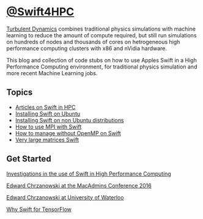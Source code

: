 # [@Swift4HPC](https://twitter.com/swift4hpc)
[Turbulent Dynamics](https://turbulentdynamics.github.io) combines traditional physics simulations with machine learning to reduce the amount of compute required, but still run simulations on hundreds of nodes and thousands of cores on hetrogeneous high performance computing clusters with x86 and nVidia hardware.  


This blog and collection of code stubs on how to use Apples Swift in a High Performance Computing environment, for traditional physics simulation and more recent Machine Learning jobs.

## Topics
* [Articles on Swift in HPC](Articles.md)
* [Installing Swift on Ubuntu](Install_Ubuntu.md)
* [Installing Swift on non Ubuntu distributions](Install_Linux.md)
* [How to use MPI with Swift](swift_and_MPI.md)
* [How to manage without OpenMP on Swift](swift_and_OpenMP.md)
* [Very large matrices Swift](Matrices_in_Swift.md)


## Get Started
[Investigations in the use of Swift in High Performance Computing](http://macadmins.psu.edu/wp-content/uploads/sites/24696/2016/06/psumac2016-17-swift_and_HPC.pdf)

[Edward Chrzanowski at the MacAdmins Conference 2016](https://www.youtube.com/watch?v=iGz5_aEap9k)

[Edward Chrzanowski at University of Waterloo](https://uwaterloo.ca/watitis/sites/ca.watitis/files/uploads/files/swift-hpc.pdf)

[Why Swift for TensorFlow](https://github.com/tensorflow/swift/blob/master/docs/WhySwiftForTensorFlow.md)
